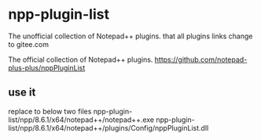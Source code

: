 # npp-plugin-list

The unofficial collection of Notepad++ plugins. that all plugins links change to gitee.com

The official collection of Notepad++ plugins. https://github.com/notepad-plus-plus/nppPluginList

## use it

replace to below two files
npp-plugin-list/npp/8.6.1/x64/notepad++/notepad++.exe
npp-plugin-list/npp/8.6.1/x64/notepad++/plugins/Config/nppPluginList.dll